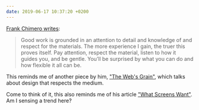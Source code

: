 ```yaml
---
date: 2019-06-17 10:37:20 +0200
---
```


[Frank Chimero writes](https://frankchimero.com/blog/2017/super-hi-foreword/):
> Good work is grounded in an attention to detail and knowledge of and respect for the materials. The more experience I gain, the truer this proves itself. Pay attention, respect the material, listen to how it guides you, and be gentle. You’ll be surprised by what you can do and how flexible it all can be.

This reminds me of another piece by him, ["The Web's Grain"](https://frankchimero.com/writing/the-webs-grain/), which talks about design that respects the medium.

Come to think of it, this also reminds me of his article ["What Screens Want"](https://frankchimero.com/writing/what-screens-want/). Am I sensing a trend here?
